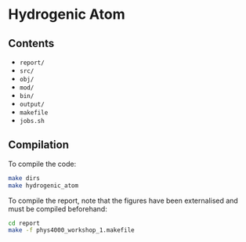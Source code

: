 # Hydrogenic Atom

## Contents
  - `report/`
  - `src/`
  - `obj/`
  - `mod/`
  - `bin/`
  - `output/`
  - `makefile`
  - `jobs.sh`

## Compilation
  To compile the code:
  ```bash
  make dirs
  make hydrogenic_atom
  ```

  To compile the report, note that the figures have been externalised and must
  be compiled beforehand:
  ```bash
  cd report
  make -f phys4000_workshop_1.makefile
  ```